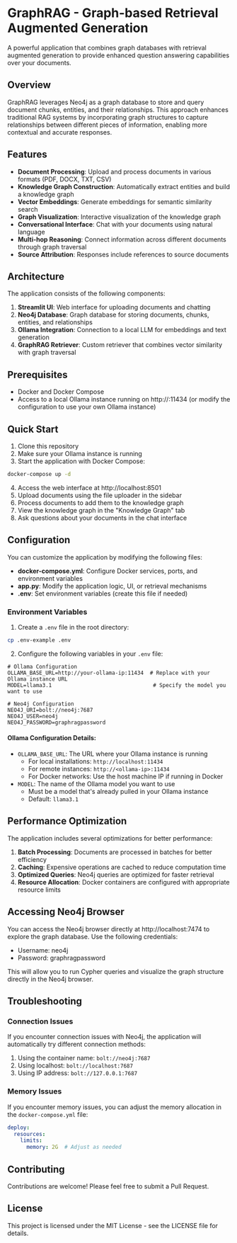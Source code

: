 # GraphRAG - Graph-based Retrieval Augmented Generation

A powerful application that combines graph databases with retrieval augmented generation to provide enhanced question answering capabilities over your documents.

## Overview

GraphRAG leverages Neo4j as a graph database to store and query document chunks, entities, and their relationships. This approach enhances traditional RAG systems by incorporating graph structures to capture relationships between different pieces of information, enabling more contextual and accurate responses.

## Features

- **Document Processing**: Upload and process documents in various formats (PDF, DOCX, TXT, CSV)
- **Knowledge Graph Construction**: Automatically extract entities and build a knowledge graph
- **Vector Embeddings**: Generate embeddings for semantic similarity search
- **Graph Visualization**: Interactive visualization of the knowledge graph
- **Conversational Interface**: Chat with your documents using natural language
- **Multi-hop Reasoning**: Connect information across different documents through graph traversal
- **Source Attribution**: Responses include references to source documents

## Architecture

The application consists of the following components:

1. **Streamlit UI**: Web interface for uploading documents and chatting
2. **Neo4j Database**: Graph database for storing documents, chunks, entities, and relationships
3. **Ollama Integration**: Connection to a local LLM for embeddings and text generation
4. **GraphRAG Retriever**: Custom retriever that combines vector similarity with graph traversal

## Prerequisites

- Docker and Docker Compose
- Access to a local Ollama instance running on http://<ollama ip>:11434 (or modify the configuration to use your own Ollama instance)

## Quick Start

1. Clone this repository
2. Make sure your Ollama instance is running
3. Start the application with Docker Compose:

```bash
docker-compose up -d
```

4. Access the web interface at http://localhost:8501
5. Upload documents using the file uploader in the sidebar
6. Process documents to add them to the knowledge graph
7. View the knowledge graph in the "Knowledge Graph" tab
8. Ask questions about your documents in the chat interface

## Configuration

You can customize the application by modifying the following files:

- **docker-compose.yml**: Configure Docker services, ports, and environment variables
- **app.py**: Modify the application logic, UI, or retrieval mechanisms
- **.env**: Set environment variables (create this file if needed)

### Environment Variables

1. Create a `.env` file in the root directory:
```bash
cp .env-example .env
```

2. Configure the following variables in your `.env` file:

```env
# Ollama Configuration
OLLAMA_BASE_URL=http://your-ollama-ip:11434  # Replace with your Ollama instance URL
MODEL=llama3.1                                # Specify the model you want to use

# Neo4j Configuration
NEO4J_URI=bolt://neo4j:7687
NEO4J_USER=neo4j
NEO4J_PASSWORD=graphragpassword
```

#### Ollama Configuration Details:
- `OLLAMA_BASE_URL`: The URL where your Ollama instance is running
  - For local installations: `http://localhost:11434`
  - For remote instances: `http://<ollama-ip>:11434`
  - For Docker networks: Use the host machine IP if running in Docker
- `MODEL`: The name of the Ollama model you want to use
  - Must be a model that's already pulled in your Ollama instance
  - Default: `llama3.1`

## Performance Optimization

The application includes several optimizations for better performance:

1. **Batch Processing**: Documents are processed in batches for better efficiency
2. **Caching**: Expensive operations are cached to reduce computation time
3. **Optimized Queries**: Neo4j queries are optimized for faster retrieval
4. **Resource Allocation**: Docker containers are configured with appropriate resource limits

## Accessing Neo4j Browser

You can access the Neo4j browser directly at http://localhost:7474 to explore the graph database. Use the following credentials:

- Username: neo4j
- Password: graphragpassword

This will allow you to run Cypher queries and visualize the graph structure directly in the Neo4j browser.

## Troubleshooting

### Connection Issues

If you encounter connection issues with Neo4j, the application will automatically try different connection methods:

1. Using the container name: `bolt://neo4j:7687`
2. Using localhost: `bolt://localhost:7687`
3. Using IP address: `bolt://127.0.0.1:7687`

### Memory Issues

If you encounter memory issues, you can adjust the memory allocation in the `docker-compose.yml` file:

```yaml
deploy:
  resources:
    limits:
      memory: 2G  # Adjust as needed
```

## Contributing

Contributions are welcome! Please feel free to submit a Pull Request.

## License

This project is licensed under the MIT License - see the LICENSE file for details.
